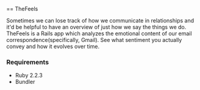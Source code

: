 == TheFeels

 Sometimes we can lose track of how we communicate in relationships and it'd be helpful to have an overview of just how we say the things we do. TheFeels is a Rails app which analyzes the emotional content of our email correspondence(specifically, Gmail). See what sentiment you actually convey and how it evolves over time.

### Requirements
* Ruby 2.2.3
* Bundler
